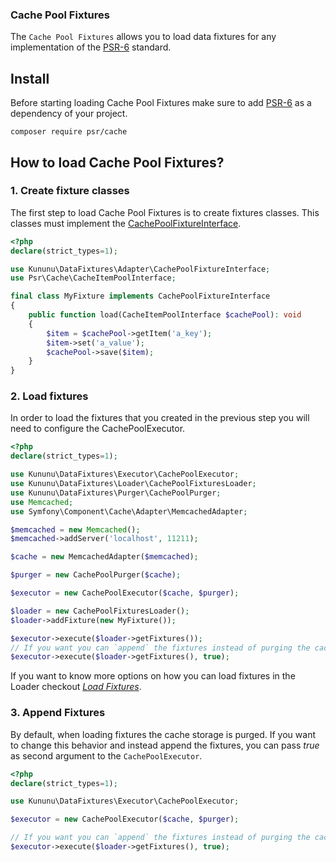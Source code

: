 ### Cache Pool Fixtures

The `Cache Pool Fixtures` allows you to load data fixtures for any implementation of the [PSR-6](https://github.com/php-fig/cache) standard.

## Install

Before starting loading Cache Pool Fixtures make sure to add [PSR-6](https://github.com/php-fig/cache) as a dependency of your project.

```shell
composer require psr/cache
```

## How to load Cache Pool Fixtures?

### 1. Create fixture classes

The first step to load Cache Pool Fixtures is to create fixtures classes. This classes must implement the [CachePoolFixtureInterface](../../src/Adapter/CachePoolFixtureInterface.php).

```php
<?php
declare(strict_types=1);

use Kununu\DataFixtures\Adapter\CachePoolFixtureInterface;
use Psr\Cache\CacheItemPoolInterface;

final class MyFixture implements CachePoolFixtureInterface
{
    public function load(CacheItemPoolInterface $cachePool): void
    {
        $item = $cachePool->getItem('a_key');
        $item->set('a_value');
        $cachePool->save($item);
    }
}
```

### 2. Load fixtures

In order to load the fixtures that you created in the previous step you will need to configure the CachePoolExecutor.

```php
<?php
declare(strict_types=1);

use Kununu\DataFixtures\Executor\CachePoolExecutor;
use Kununu\DataFixtures\Loader\CachePoolFixturesLoader;
use Kununu\DataFixtures\Purger\CachePoolPurger;
use Memcached;
use Symfony\Component\Cache\Adapter\MemcachedAdapter;

$memcached = new Memcached();
$memcached->addServer('localhost', 11211);

$cache = new MemcachedAdapter($memcached);

$purger = new CachePoolPurger($cache);

$executor = new CachePoolExecutor($cache, $purger);

$loader = new CachePoolFixturesLoader();
$loader->addFixture(new MyFixture());

$executor->execute($loader->getFixtures());
// If you want you can `append` the fixtures instead of purging the cache pool
$executor->execute($loader->getFixtures(), true);
```

If you want to know more options on how you can load fixtures in the Loader checkout *[Load Fixtures](../../README.md#load-fixtures)*.

### 3. Append Fixtures

By default, when loading fixtures the cache storage is purged. If you want to change this behavior and instead append the fixtures, you can pass *true* as second argument to the `CachePoolExecutor`.

```php
<?php
declare(strict_types=1);

use Kununu\DataFixtures\Executor\CachePoolExecutor;

$executor = new CachePoolExecutor($cache, $purger);

// If you want you can `append` the fixtures instead of purging the cache storage
$executor->execute($loader->getFixtures(), true);
```
